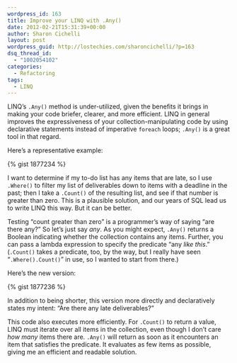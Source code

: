 ```yaml
---
wordpress_id: 163
title: Improve your LINQ with .Any()
date: 2012-02-21T15:31:39+00:00
author: Sharon Cichelli
layout: post
wordpress_guid: http://lostechies.com/sharoncichelli/?p=163
dsq_thread_id:
  - "1002054102"
categories:
  - Refactoring
tags:
  - LINQ
---
```

LINQ&#8217;s `.Any()` method is under-utilized, given the benefits it brings in making your code briefer, clearer, and more efficient. LINQ in general improves the expressiveness of your collection-manipulating code by using declarative statements instead of imperative `foreach` loops; `.Any()` is a great tool in that regard.

Here&#8217;s a representative example:

{% gist 1877234 %}

I want to determine if my to-do list has any items that are late, so I use `.Where()` to filter my list of deliverables down to items with a deadline in the past; then I take a `.Count()` of the resulting list, and see if that number is greater than zero. This is a plausible solution, and our years of SQL lead us to write LINQ this way. But it can be better.

Testing &#8220;count greater than zero&#8221; is a programmer&#8217;s way of saying &#8220;are there any?&#8221; So let&#8217;s just say _any_. As you might expect, `.Any()` returns a Boolean indicating whether the collection contains any items. Further, you can pass a lambda expression to specify the predicate &#8220;any _like this_.&#8221; (`.Count()` takes a predicate, too, by the way, but I really have seen &#8220;`.Where().Count()`&#8221; in use, so I wanted to start from there.)

Here&#8217;s the new version:

{% gist 1877236 %}

In addition to being shorter, this version more directly and declaratively states my intent: &#8220;Are there any late deliverables?&#8221;

This code also executes more efficiently. For `.Count()` to return a value, LINQ must iterate over all items in the collection, even though I don&#8217;t care _how many_ items there are. `.Any()` will return as soon as it encounters an item that satisfies the predicate. It evaluates as few items as possible, giving me an efficient and readable solution.